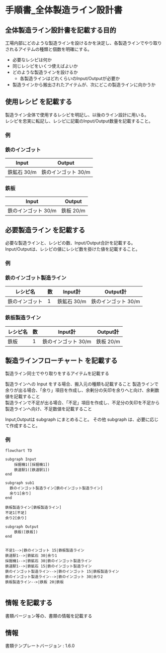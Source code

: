 # 手順書_全体製造ライン設計書

## 全体製造ライン設計書を記載する目的
工場内部にどのような製造ラインを設けるかを決定し、各製造ラインでやり取りされるアイテムの種類と個数を明確にする。
- 必要なレシピは何か
- 同じレシピをいくつ使えばよいか
- どのような製造ラインを設けるか
  - 各製造ラインはどれくらいのInput/Outputが必要か
- 製造ラインから搬出されたアイテムが、次にどこの製造ラインに向かうか

## 使用レシピ を記載する
製造ライン全体で使用するレシピを明記し、以後のライン設計に用いる。  
レシピを忠実に転記し、レシピに記載のInput/Output数量を記載すること。

### 例
### 鉄のインゴット
|Input|Output|
|---|---|
|鉄鉱石 30/m|鉄のインゴット 30/m|
### 鉄板
|Input|Output|
|---|---|
|鉄のインゴット 30/m|鉄板 20/m|

## 必要製造ライン を記載する
必要な製造ラインと、レシピの数、Input/Output合計を記載する。  
Input/Outputは、レシピの値にレシピ数を掛けた値を記載すること。

### 例
### 鉄のインゴット製造ライン
|レシピ名|数|Input計|Output計|
|---|---|---|---|
|鉄のインゴット|1|鉄鉱石 30/m|鉄のインゴット 30/m|
### 鉄板製造ライン
|レシピ名|数|Input計|Output計|
|---|---|---|---|
|鉄板|1|鉄のインゴット 30/m|鉄板 20/m|

## 製造ラインフローチャート を記載する
製造ライン同士でやり取りをするアイテムを記載する  

製造ラインへの Input をする場合、搬入元の種類も記載すること
製造ラインで余りが出る場合、「余り」項目を作成し、余剰分の矢印を余りへと向け、余剰数値を記載すること  
製造ラインで不足が出る場合、「不足」項目を作成し、不足分の矢印を不足から製造ラインへ向け、不足数値を記載すること  

Input,Outputは subgraph にまとめること。
その他 subgraph は、必要に応じて作成すること。  

### 例
```mermaid
flowchart TD

subgraph Input
    採掘機1([採掘機1])
    鉄道駅1([鉄道駅1])
end

subgraph sub1
  鉄のインゴット製造ライン[鉄のインゴット製造ライン]
  余り1[余り]  
end

鉄板製造ライン[鉄板製造ライン] 
不足1[不足]
余り2[余り]

subgraph Output
    鉄板([鉄板])
end


不足1-->|鉄のインゴット 15|鉄板製造ライン
鉄道駅1-->|鉄鉱石 30|余り1
採掘機1-->|鉄鉱石 30|鉄のインゴット製造ライン
鉄道駅1-->|鉄鉱石 15|鉄のインゴット製造ライン
鉄のインゴット製造ライン-->|鉄のインゴット 15|鉄板製造ライン
鉄のインゴット製造ライン-->|鉄のインゴット 30|余り2
鉄板製造ライン-->|鉄板 20|鉄板


```

## 情報 を記載する
書類バージョン等の、書類の情報を記載する

## 情報
書類テンプレートバージョン : 1.6.0
